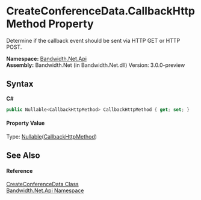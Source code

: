 ﻿# CreateConferenceData.CallbackHttpMethod Property 
 

Determine if the callback event should be sent via HTTP GET or HTTP POST.

**Namespace:**&nbsp;<a href ="N_Bandwidth_Net_Api.md">Bandwidth.Net.Api</a><br />**Assembly:**&nbsp;Bandwidth.Net (in Bandwidth.Net.dll) Version: 3.0.0-preview

## Syntax

**C#**<br />
``` C#
public Nullable<CallbackHttpMethod> CallbackHttpMethod { get; set; }
```


#### Property Value
Type: <a href="http://msdn2.microsoft.com/en-us/library/b3h38hb0" target="_blank">Nullable</a>(<a href ="T_Bandwidth_Net_Api_CallbackHttpMethod.md">CallbackHttpMethod</a>)

## See Also


#### Reference
<a href ="T_Bandwidth_Net_Api_CreateConferenceData.md">CreateConferenceData Class</a><br /><a href ="N_Bandwidth_Net_Api.md">Bandwidth.Net.Api Namespace</a><br />